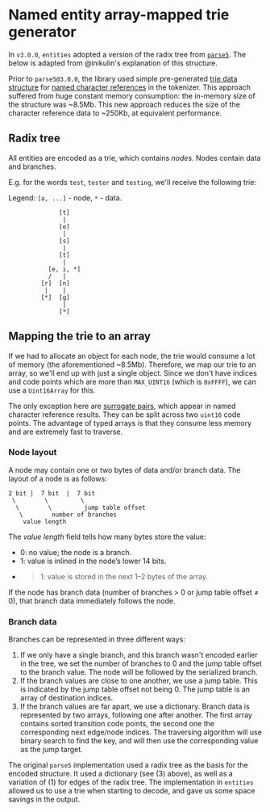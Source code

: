 # Named entity array-mapped trie generator

In `v3.0.0`, `entities` adopted a version of the radix tree from
[`parse5`](https://github.com/inikulin/parse5). The below is adapted from
@inikulin's explanation of this structure.

Prior to `parse5@3.0.0`, the library used simple pre-generated
[trie data structure](https://en.wikipedia.org/wiki/Trie) for
[named character references](https://html.spec.whatwg.org/multipage/syntax.html#named-character-references)
in the tokenizer. This approach suffered from huge constant memory consumption:
the in-memory size of the structure was ~8.5Mb. This new approach reduces the
size of the character reference data to ~250Kb, at equivalent performance.

## Radix tree

All entities are encoded as a trie, which contains _nodes_. Nodes contain data
and branches.

E.g. for the words `test`, `tester` and `testing`, we'll receive the following
trie:

Legend: `[a, ...]` - node, `*` - data.

```
              [t]
               |
              [e]
               |
              [s]
               |
              [t]
               |
           [e, i, *]
           /   |
         [r]  [n]
          |    |
         [*]  [g]
               |
              [*]
```

## Mapping the trie to an array

If we had to allocate an object for each node, the trie would consume a lot of
memory (the aforementioned ~8.5Mb). Therefore, we map our trie to an array, so
we'll end up with just a single object. Since we don't have indices and code
points which are more than `MAX_UINT16` (which is `0xFFFF`), we can use a
`Uint16Array` for this.

The only exception here are
[surrogate pairs](https://en.wikipedia.org/wiki/UTF-16#U.2B10000_to_U.2B10FFFF),
which appear in named character reference results. They can be split across two
`uint16` code points. The advantage of typed arrays is that they consume less
memory and are extremely fast to traverse.

### Node layout

A node may contain one or two bytes of data and/or branch data. The layout of a
node is as follows:

```
2 bit |  7 bit  |  7 bit
 \        \         \
  \        \         jump table offset
   \        number of branches
    value length
```

The *value length* field tells how many bytes store the value:

- 0: no value; the node is a branch.
- 1: value is inlined in the node’s lower 14 bits.
- > 1: value is stored in the next 1–2 bytes of the array.

If the node has branch data (number of branches > 0 or jump table offset ≠ 0),
that branch data immediately follows the node.

### Branch data

Branches can be represented in three different ways:

1.  If we only have a single branch, and this branch wasn't encoded earlier in
    the tree, we set the number of branches to 0 and the jump table offset to
    the branch value. The node will be followed by the serialized branch.
2.  If the branch values are close to one another, we use a jump table. This is
    indicated by the jump table offset not being 0. The jump table is an array
    of destination indices.
3.  If the branch values are far apart, we use a dictionary. Branch data is
    represented by two arrays, following one after another. The first array
    contains sorted transition code points, the second one the corresponding
    next edge/node indices. The traversing algorithm will use binary search to
    find the key, and will then use the corresponding value as the jump target.

The original `parse5` implementation used a radix tree as the basis for the
encoded structure. It used a dictionary (see (3) above), as well as a variation
of (1) for edges of the radix tree. The implementation in `entities` allowed us
to use a trie when starting to decode, and gave us some space savings in the
output.
